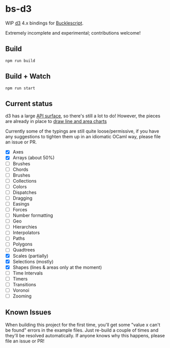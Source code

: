 # bs-d3

WIP [d3](https://github.com/d3/d3) 4.x bindings for [Bucklescript](https://github.com/bucklescript/bucklescript/).

Extremely incomplete and experimental; contributions welcome!


## Build
```
npm run build
```

## Build + Watch

```
npm run start
```

## Current status

d3 has a large [API surface](https://github.com/d3/d3/blob/master/API.md#paths-d3-path), so there's still a lot to do! However, the pieces are already in place to [draw line and area charts](https://github.com/af/bs-d3/blob/master/examples/lineChart.re)

Currently some of the typings are still quite loose/permissive, if you have any suggestions to tighten them up in an idiomatic OCaml way, please file an issue or PR.

- [x] Axes
- [x] Arrays (about 50%)
- [ ] Brushes
- [ ] Chords
- [ ] Brushes
- [ ] Collections
- [ ] Colors
- [ ] Dispatches
- [ ] Dragging
- [ ] Easings
- [ ] Forces
- [ ] Number formatting
- [ ] Geo
- [ ] Hierarchies
- [ ] Interpolators
- [ ] Paths
- [ ] Polygons
- [ ] Quadtrees
- [x] Scales (partially)
- [x] Selections (mostly)
- [x] Shapes (lines & areas only at the moment)
- [ ] Time Intervals
- [ ] Timers
- [ ] Transitions
- [ ] Voronoi
- [ ] Zooming

## Known Issues

When building this project for the first time, you'll get some "value x can't be found" errors in
the example files. Just re-build a couple of times and they'll be resolved automatically. If anyone
knows why this happens, please file an issue or PR!
